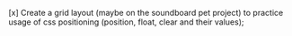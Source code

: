 [x] Create a grid layout (maybe on the soundboard pet project) to practice usage of css positioning (position, float, clear and their values);